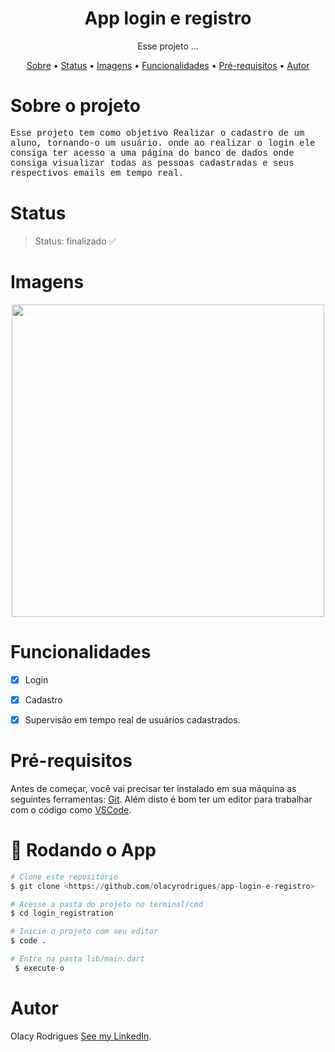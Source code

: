 <h1 align="center">App login e registro</h1>

<p align="center"> Esse projeto ...</p>

<p align="center">
 <a href="#Sobre o projeto">Sobre</a> •
 <a href="#Status">Status</a> • 
 <a href="#Imagens">Imagens</a> • 
 <a href="#Funcionalidades">Funcionalidades</a> • 
 <a href="#Pré-requisitos">Pré-requisitos</a> • 
 <a href="#autor">Autor</a>
</p>


# Sobre o projeto

<p style="font-family:courier;">Esse projeto tem como objetivo Realizar o cadastro de um aluno, tornando-o um usuário.
onde ao realizar o login ele consiga ter acesso a uma página do banco de dados onde consiga visualizar todas as pessoas cadastradas e seus respectivos emails em tempo real. </p>

# Status

>  Status: finalizado ✅

# Imagens

<div align="center">
    <img src="https://user-images.githubusercontent.com/71050110/137957660-ab702d04-1a03-49c8-9e26-c1c8ef445999.gif" width="500px" />
</div>


# Funcionalidades

 - [x] Login
 - [x] Cadastro
 - [x] Supervisão em tempo real de usuários cadastrados.


# Pré-requisitos

Antes de começar, você vai precisar ter instalado em sua máquina as seguintes ferramentas:
[Git](https://git-scm.com). 
Além disto é bom ter um editor para trabalhar com o código como [VSCode](https://code.visualstudio.com/).

# 🎲 Rodando o App

```python
# Clone este repositório
$ git clone <https://github.com/olacyrodrigues/app-login-e-registro>

# Acesse a pasta do projeto no terminal/cmd
$ cd login_registration

# Inicie o projeto com seu editor
$ code .

# Entre na pasta lib/main.dart
 $ execute-o
```


# Autor

Olacy Rodrigues [See my LinkedIn](https://www.linkedin.com/in/olacy-rodrigues-449a03170/).
